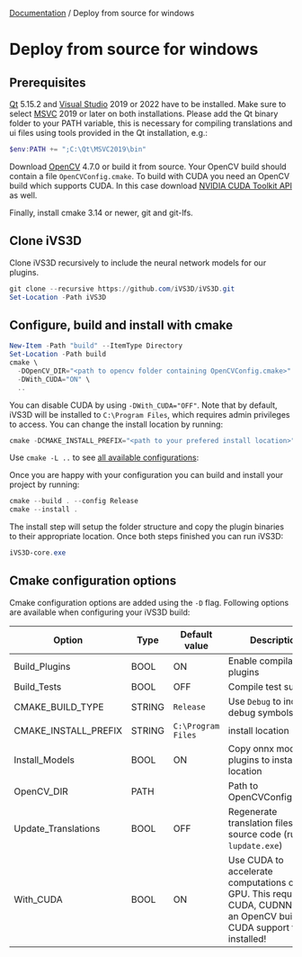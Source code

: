 [Documentation](../README.md) / Deploy from source for windows

# Deploy from source for windows

## Prerequisites
[Qt] 5.15.2 and [Visual Studio] 2019 or 2022 have to be installed. Make sure to select [MSVC] 2019 or later on both installations. Please add the Qt binary folder to your PATH variable, this is necessary for compiling translations and ui files using tools provided in the Qt installation, e.g.:
```powershell
$env:PATH += ";C:\Qt\MSVC2019\bin"
```

Download [OpenCV] 4.7.0 or build it from source. Your OpenCV build should contain a file `OpenCVConfig.cmake`. To build with CUDA you need an OpenCV build which supports CUDA. In this case download [NVIDIA CUDA Toolkit API] as well.

Finally, install cmake 3.14 or newer, git and git-lfs.

## Clone iVS3D

Clone iVS3D recursively to include the neural network models for our plugins.
```powershell
git clone --recursive https://github.com/iVS3D/iVS3D.git
Set-Location -Path iVS3D
```

## Configure, build and install with cmake

```powershell
New-Item -Path "build" --ItemType Directory
Set-Location -Path build
cmake \
  -DOpenCV_DIR="<path to opencv folder containing OpenCVConfig.cmake>" \
  -DWith_CUDA="ON" \
  ..
```
You can disable CUDA by using `-DWith_CUDA="OFF"`. Note that by default, iVS3D will be installed to `C:\Program Files`, which requires admin privileges to access. You can change the install location by running:
```powershell
cmake -DCMAKE_INSTALL_PREFIX="<path to your prefered install location>" ..
``` 

Use `cmake -L ..` to see [all available configurations](#cmake-configuration-options):

Once you are happy with your configuration you can build and install your project by running:

```powershell
cmake --build . --config Release
cmake --install .
```

The install step will setup the folder structure and copy the plugin binaries to their appropriate location. Once both steps finished you can run iVS3D: 
```powershell
iVS3D-core.exe
```

## Cmake configuration options
Cmake configuration options are added using the `-D` flag. Following options are available when configuring your iVS3D build:

| Option         | Type | Default value | Description
| -------------- | ---- | ------------- | -------------
| Build_Plugins  | BOOL | ON            | Enable compilation of plugins
| Build_Tests    | BOOL | OFF           | Compile test suite
| CMAKE_BUILD_TYPE | STRING | `Release`   | Use `Debug` to include debug symbols
| CMAKE_INSTALL_PREFIX | STRING | `C:\Program Files` | install location
| Install_Models | BOOL | ON | Copy onnx models for plugins to install location
| OpenCV_DIR | PATH |  | Path to OpenCVConfig.cmake
| Update_Translations | BOOL | OFF | Regenerate translation files from source code (runs `lupdate.exe`)
| With_CUDA | BOOL | ON | Use CUDA to accelerate computations on the GPU. This requires CUDA, CUDNN and an OpenCV build with CUDA support to be installed!


  [OpenCV]: <https://github.com/opencv>
  [Qt]:     <https://www.qt.io>
  [MSVC]:   <https://www.microsoft.com/de-de/download/details.aspx?id=48159>
  [Visual Studio]: <https://visualstudio.microsoft.com/de>
  [NVIDIA CUDA Toolkit API]:    <https://developer.nvidia.com/cuda-zone>